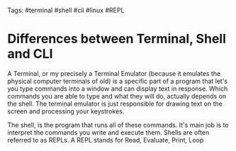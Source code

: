 Tags: #terminal #shell #cli #linux #REPL

# Differences between Terminal, Shell and CLI

A Terminal, or my precisely a Terminal Emulator (because it emulates the physical computer terminals of old) is a specific part of a program that let's you type commands into a window and can display text in response. Which commands you are able to type and what they will do, actually depends on the shell. The terminal emulator is just responsible for drawing text on the screen and processing your keystrokes.

The shell, is the program that runs all of these commands.  It's main job is to interpret the commands you write and execute them. Shells are often referred to as REPLs. A REPL stands for Read, Evaluate, Print, Loop